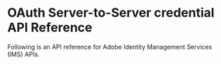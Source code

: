 # OAuth Server-to-Server credential API Reference

Following is an API reference for Adobe Identity Management Services (IMS) APIs.